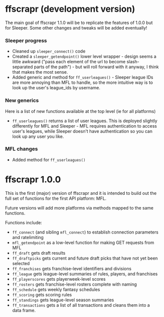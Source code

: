 # ffscrapr (development version)

The main goal of ffscrapr 1.1.0 will be to replicate the features of 1.0.0 but for Sleeper. Some other changes and tweaks will be added eventually!

### Sleeper progress
- Cleaned up `sleeper_connect()` code
- Created a `sleeper_getendpoint()` lower level wrapper - design seems a little awkward ("pass each element of the url to become slash-separated parts of the path") - but will roll forward with it anyway, I think that makes the most sense. 
- Added generic and method for `ff_userleagues()` - Sleeper league IDs are more annoying than MFL to handle, so the more intuitive way is to look up the user's league_ids by username. 

### New generics
Here is a list of new functions available at the top level (ie for all platforms)
- `ff_userleagues()` returns a list of user leagues. This is deployed slightly differently for MFL and Sleeper - MFL requires authentication to access user's leagues, while Sleeper doesn't have authentication so you can look up any user you like. 

### MFL changes
- Added method for `ff_userleagues()`

# ffscrapr 1.0.0

This is the first (major) version of ffscrapr and it is intended to build out the full set of functions for the first API platform: MFL.

Future versions will add more platforms via methods mapped to the same functions.

Functions include: 
- `ff_connect` (and sibling `mfl_connect`) to establish connection parameters and ratelimiting
- `mfl_getendpoint` as a low-level function for making GET requests from MFL
- `ff_draft` gets draft results
- `ff_draftpicks` gets current and future draft picks that have not yet been selected
- `ff_franchises` gets franchise-level identifiers and divisions
- `ff_league` gets league-level summaries of rules, players, and franchises
- `ff_playerscores` gets playerweek-level scores
- `ff_rosters` gets franchise-level rosters complete with naming
- `ff_schedule` gets weekly fantasy schedules
- `ff_scoring` gets scoring rules
- `ff_standings` gets league-level season summaries
- `ff_transactions` gets a list of all transactions and cleans them into a data frame.
